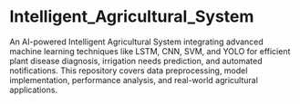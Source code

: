 # Intelligent_Agricultural_System
An AI-powered Intelligent Agricultural System integrating advanced machine learning techniques like LSTM, CNN, SVM, and YOLO for efficient plant disease diagnosis, irrigation needs prediction, and automated notifications. This repository covers data preprocessing, model implementation, performance analysis, and real-world agricultural applications.
